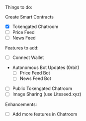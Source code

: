 Things to do:

Create Smart Contracts

- [x] Tokengated Chatroom
- [ ] Price Feed
- [ ] News Feed

Features to add:

- [ ] Connect Wallet
- Autonomous Bot Updates (0rbit)
  - [ ] Price Feed Bot
  - [ ] News Feed Bot
- [ ] Public Tokengated Chatroom
- [ ] Image Sharing (use Liteseed.xyz)

Enhancements:

- [ ] Add more features in Chatroom
